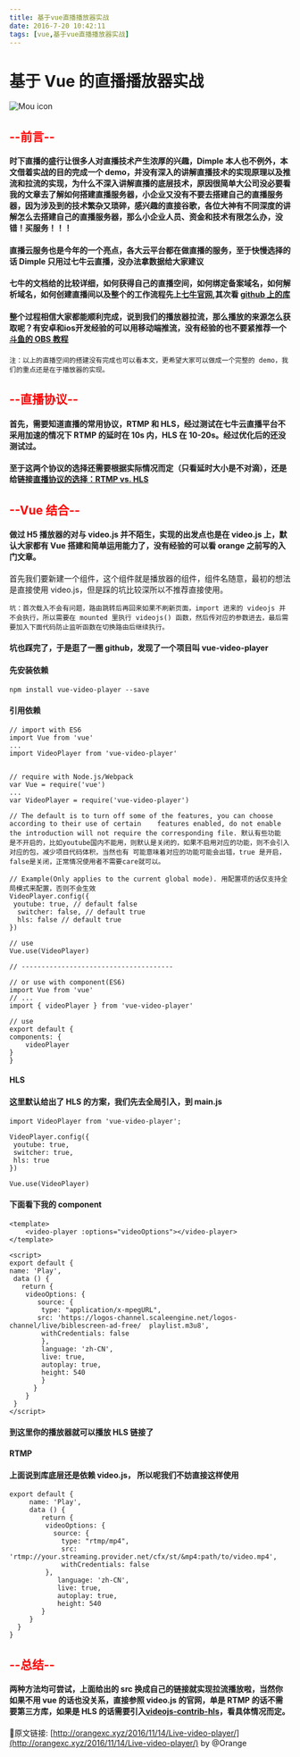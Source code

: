```yaml
---
title: 基于vue直播播放器实战
date: 2016-7-20 10:42:11
tags: [vue,基于vue直播播放器实战]
---
```


#	基于 Vue 的直播播放器实战

![Mou icon](http://7xr2s7.com1.z0.glb.clouddn.com/%E5%9F%BA%E4%BA%8E%20Vue%20%E7%9A%84%E7%9B%B4%E6%92%AD%E6%92%AD%E6%94%BE%E5%99%A8%E5%AE%9E%E6%88%98.jpeg)
## <font style="color:red"> --前言-- </font>

#### 时下直播的盛行让很多人对直播技术产生浓厚的兴趣，Dimple 本人也不例外，本文借着实战的目的完成一个 demo，并没有深入的讲解直播技术的实现原理以及推流和拉流的实现，为什么不深入讲解直播的底层技术，原因很简单大公司没必要看我的文章去了解如何搭建直播服务器，小企业又没有不要去搭建自己的直播服务器，因为涉及到的技术繁杂又琐碎，感兴趣的直接谷歌，各位大神有不同深度的讲解怎么去搭建自己的直播服务器，那么小企业人员、资金和技术有限怎么办，没错！买服务！！！

#### 直播云服务也是今年的一个亮点，各大云平台都在做直播的服务，至于快慢选择的话 Dimple 只用过七牛云直播，没办法拿数据给大家建议

#### 七牛的文档给的比较详细，如何获得自己的直播空间，如何绑定备案域名，如何解析域名，如何创建直播间以及整个的工作流程先上[七牛官网](http://developer.qiniu.com/article/index.html#pili/),其次看 [github 上的库](https://github.com/pili-engineering)

#### 整个过程相信大家都能顺利完成，说到我们的播放器拉流，那么播放的来源怎么获取呢？有安卓和ios开发经验的可以用移动端推流，没有经验的也不要紧推荐一个[斗鱼的 OBS 教程](https://www.douyu.com/cms/zhibo/201311/13/250.shtml)



	注：以上的直播空间的搭建没有完成也可以看本文，更希望大家可以做成一个完整的 demo，我们的重点还是在于播放器的实现。
	
## <font style="color:red"> --直播协议-- </font>

#### 首先，需要知道直播的常用协议，RTMP 和 HLS，经过测试在七牛云直播平台不采用加速的情况下 RTMP 的延时在 10s 内，HLS 在 10-20s。经过优化后的还没测试过。

#### 至于这两个协议的选择还需要根据实际情况而定（只看延时大小是不对滴），还是给链接[直播协议的选择：RTMP vs. HLS](http://www.samirchen.com/ios-rtmp-vs-hls/)

## <font style="color:red"> --Vue 结合-- </font>

#### 做过 H5 播放器的对与 video.js 并不陌生，实现的出发点也是在 video.js 上，默认大家都有 Vue 搭建和简单运用能力了，没有经验的可以看 orange 之前写的入门文章。

首先我们要新建一个组件，这个组件就是播放器的组件，组件名随意，最初的想法是直接使用 video.js，但是踩的坑比较深所以不推荐直接使用。

	坑：首次载入不会有问题，路由跳转后再回来如果不刷新页面，import 进来的 videojs 并不会执行，所以需要在 mounted 里执行 videojs() 函数，然后传对应的参数进去，最后需要加入下面代码防止监听函数在切换路由后继续执行。
#### 坑也踩完了，于是逛了一圈 github，发现了一个项目叫 vue-video-player

#### 先安装依赖

	npm install vue-video-player --save
	
#### 引用依赖


	// import with ES6
	import Vue from 'vue'
	...
	import VideoPlayer from 'vue-video-player'


	// require with Node.js/Webpack
	var Vue = require('vue')
	...
	var VideoPlayer = require('vue-video-player')

	// The default is to turn off some of the features, you can choose according to their use of certain 	features enabled, do not enable the introduction will not require the corresponding file. 默认有些功能	是不开启的，比如youtube国内不能用，则默认是关闭的，如果不启用对应的功能，则不会引入对应的包，减少项目代码体积，当然也有	可能意味着对应的功能可能会出错，true 是开启，false是关闭，正常情况使用者不需要care就可以。

	// Example(Only applies to the current global mode). 用配置项的话仅支持全局模式来配置，否则不会生效
	VideoPlayer.config({
 	 youtube: true, // default false
	  switcher: false, // default true
	  hls: false // default true
	})

	// use
	Vue.use(VideoPlayer)

	// --------------------------------------

	// or use with component(ES6)
	import Vue from 'vue'
	// ...
	import { videoPlayer } from 'vue-video-player'

	// use
	export default {
  	components: {
    	videoPlayer
  	}
	}
	
#### HLS


#### 这里默认给出了 HLS 的方案，我们先去全局引入，到 main.js		

	import VideoPlayer from 'vue-video-player';

	VideoPlayer.config({
 	 youtube: true,
 	 switcher: true,
 	 hls: true
	})

	Vue.use(VideoPlayer)

#### 下面看下我的 component


	<template>
  		<video-player :options="videoOptions"></video-player>
	</template>

	<script>
	export default {
  	name: 'Play',
 	 data () {
 	   return {
  	    videoOptions: {
     	   source: {
      	    type: "application/x-mpegURL",
       	   src: 'https://logos-channel.scaleengine.net/logos-channel/live/biblescreen-ad-free/	playlist.m3u8',
      	    withCredentials: false
    	    },
    	    language: 'zh-CN',
    	    live: true,
    	    autoplay: true,
    	    height: 540
      		}
   		  }
  		}
	 }
	</script>
	
#### 到这里你的播放器就可以播放 HLS 链接了	


#### RTMP 


#### 上面说到库底层还是依赖 video.js， 所以呢我们不妨直接这样使用


	export default {
 		 name: 'Play',
  		 data () {
    		return {
      		 videoOptions: {
        	   source: {
         		 type: "rtmp/mp4",
          		 src: 'rtmp://your.streaming.provider.net/cfx/st/&mp4:path/to/video.mp4',
            	 withCredentials: false
       		 },
        		language: 'zh-CN',
        		live: true,
        		autoplay: true,
        		height: 540
      		}
    	 }
  	  }
	}
## <font style="color:red"> --总结-- </font>

#### 两种方法均可尝试，上面给出的 src 换成自己的链接就实现拉流播放啦，当然你如果不用 vue 的话也没关系，直接参照 video.js 的官网，单是 RTMP 的话不需要第三方库，如果是 HLS 的话需要引入[videojs-contrib-hls](https://github.com/videojs/videojs-contrib-hls)，看具体情况而定。

🔗原文链接: [http://orangexc.xyz/2016/11/14/Live-video-player/](http://orangexc.xyz/2016/11/14/Live-video-player/) by @Orange
